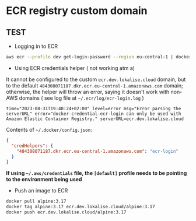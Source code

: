 # ECR registry custom domain

## TEST

- Logging in to ECR

```bash
aws ecr --profile dev get-login-password --region eu-central-1 | docker login -u AWS --password-stdin https://ecr.dev.lokalise.cloud
```

- Using ECR credentials helper ( not working atm a)

It cannot be configured to the custom `ecr.dev.lokalise.cloud` domain, but to the default `484308071187.dkr.ecr.eu-central-1.amazonaws.com` domain; otherwise, the helper will throw an error, saying it doesn't work with non-AWS domains ( see log file at `~/.ecr/log/ecr-login.log` )

```
time="2023-08-31T19:40:24+02:00" level=error msg="Error parsing the serverURL" error="docker-credential-ecr-login can only be used with Amazon Elastic Container Registry." serverURL=ecr.dev.lokalise.cloud
```

Contents of `~/.docker/config.json`:

```json
{
  "credHelpers": {
    "484308071187.dkr.ecr.eu-central-1.amazonaws.com": "ecr-login"
  }
}
```

**If using `~/.aws/credentials` file, the `[default]` profile needs to be pointing to the environment being used**

- Push an image to ECR

```bash
docker pull alpine:3.17
docker tag alpine:3.17 ecr.dev.lokalise.cloud/alpine:3.17
docker push ecr.dev.lokalise.cloud/alpine:3.17
```
